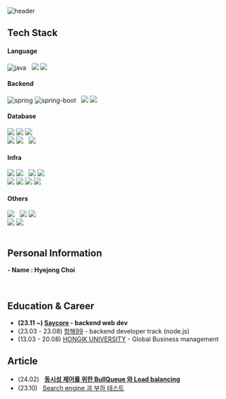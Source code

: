 <div>

  ![header](https://capsule-render.vercel.app/api?type=waving&color=gradient&height=170&section=header&text=HYEJONG%20CHOI&fontSize=50&animation=fadeIn&fontAlignY=35&desc=Backend%20Engineer+Developer&descAlignY=55&descAlign=70.5)
</div>

<h2>Tech Stack</h2>
 <div>
  <div>
    <h4>Language</h4>
    <img alt="java" src="https://img.shields.io/badge/java-5382a1?style=flat&logo=java&logoColor=white">&nbsp&nbsp
    <img src="https://img.shields.io/badge/javascript-%23323330.svg?style=flat&logo=javascript&logoColor=#F7DF1E"/>
    <img src="https://img.shields.io/badge/typescript-%23007ACC.svg?style=flat&logo=typescript&logoColor=white"/> 
  </div>
  <div>
    <h4>Backend</h4>
    <img alt="spring" src="https://img.shields.io/badge/Spring-6DB33F?style=flat&logo=Spring&logoColor=white"> 
    <img alt="spring-boot" src="https://img.shields.io/badge/SpringBoot-6DB33F?style=flat&logo=SpringBoot&logoColor=white">&nbsp&nbsp
    <img src="https://img.shields.io/badge/node.js-6DA55F?style=flat&logo=node.js&logoColor=white"/>
    <img src="https://img.shields.io/badge/nestjs-%23E0234E.svg?style=flat&logo=nestjs&logoColor=white"/>
  </div>
  <div>
    <h4>Database</h4>
    <img src="https://img.shields.io/badge/-MySQL-4479A1?style=flat&logo=MySQL&logoColor=white"/>
    <img src="https://img.shields.io/badge/-MariaDB-003545?style=flat&logo=mariadb&logoColor=white"/>
    <img src="https://img.shields.io/badge/-PostgreSQL-4169E1?style=flat&logo=postgresql&logoColor=white"/>
    </br>
    <img src="https://img.shields.io/badge/-Oracle-F80000?style=flat&logo=oracle&logoColor=white"/>
    <img src="https://img.shields.io/badge/-MongoDB-black?style=flat&logo=mongodb"/>&nbsp&nbsp
    <img src="https://img.shields.io/badge/redis-%23DD0031.svg?style=flat&logo=redis&logoColor=white"/>
  </div>
  <div>
    <h4>Infra</h4>
    <img src="https://img.shields.io/badge/docker-%230db7ed.svg?style=flat&logo=docker&logoColor=white"/>
    <img src="https://img.shields.io/badge/GitHub&nbsp;Actions-2088FF?style=flat&logo=githubactions&logoColor=white"/>&nbsp&nbsp
    <img src="https://img.shields.io/badge/nginx-%23009639.svg?style=flat&logo=nginx&logoColor=white"/>
    <img src="https://img.shields.io/badge/tomcat-F8DC75.svg?style=flat&logo=apachetomcat&logoColor=black"/>
    </br>
    <img src="https://img.shields.io/badge/AWS-232F3E?style=flat&logo=amazonwebservices&logoColor=white"/>
    <img src="https://img.shields.io/badge/AWS&nbsp;EC2-FF9900?style=flat&logo=amazonec2&logoColor=white"/>  
    <img src="https://img.shields.io/badge/AWS&nbsp;S3-569A31?style=flat&logo=amazons3&logoColor=white"/>
    <img src="https://img.shields.io/badge/AWS&nbsp;RDS-527FFF?style=flat&logo=amazonrds&logoColor=white"/>   
  </div>
  <div>
    <h4>Others</h4>
    <img src="https://img.shields.io/badge/Linux-FCC624?style=flat&logo=linux&logoColor=black"/>&nbsp&nbsp
    <img src="https://img.shields.io/badge/-Git-black?style=flat&logo=git"/>
    <img src="https://img.shields.io/badge/-GitHub-181717?style=flat&logo=github"/>
    </br>
    <img src="https://img.shields.io/badge/-Swagger-%23Clojure?style=flat&logo=swagger&logoColor=white"/>
    <img src="https://img.shields.io/badge/SpringRestDocs-6DB33F?style=flat&logo=Spring&logoColor=white"> 
  </div>
</div>
</br>

<h2> Personal Information </h2>

**- Name : Hyejong Choi**

<a href="" target="_blank"><img alt="" src="https://img.shields.io/badge/Resume-000?logo=About.me&logoColor=white&flat" style="vertical-align:center" /></a>
<a href="" target="_blank"><img alt="" src="https://img.shields.io/badge/Portfolio-000?logo=vercel&logoColor=yellow&flat" style="vertical-align:center" /></a>
<a href="https://www.instagram.com/fine__r/" target="_blank"><img alt="" src="https://img.shields.io/badge/Instagram-000?style=flat&logo=Instagram&logoColor=E4405F" style="vertical-align:center"/></a>

## Education & Career 
- **(23.11 ~) [Saycore](https://www.saycore.io/) - backend web dev**
- (23.03 - 23.08) [항해99](https://hanghae99.spartacodingclub.kr/) - backend developer track (node.js)
- (13.03 - 20.08) [HONGIK UNIVERSITY](https://www.hongik.ac.kr/kr/index.do) - Global Business management

## Article
- (24.02) &nbsp; [**동시성 제어를 위한 BullQueue 와 Load balancing**](https://uncovered-library-f1f.notion.site/BullQueue-12227d2f548080b3bd4afbc32a853bfe?pvs=4)
- (23.10) &nbsp; [Search engine 과 부하 테스트](https://uncovered-library-f1f.notion.site/Search-Engine-12227d2f548080fe85e4c6a10bbe8c5d?pvs=4)
